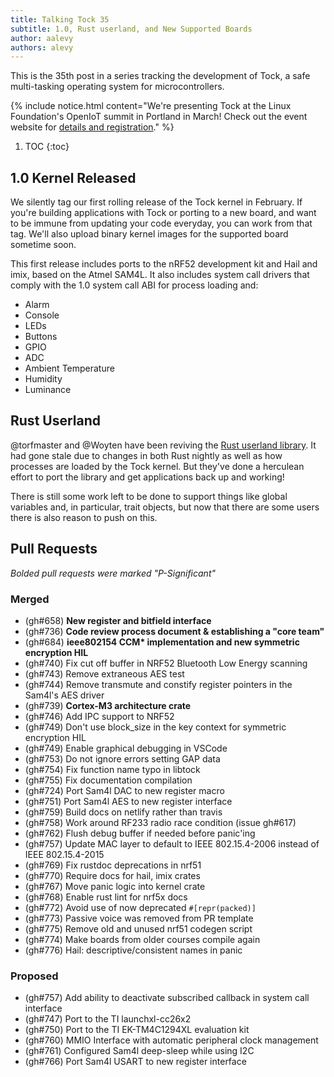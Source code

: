 ```yaml
---
title: Talking Tock 35
subtitle: 1.0, Rust userland, and New Supported Boards
author: aalevy
authors: alevy
---
```


This is the 35th post in a series tracking the development of Tock, a safe
multi-tasking operating system for microcontrollers.

{% include notice.html content="We're presenting Tock at the Linux Foundation's
OpenIoT summit in Portland in March! Check out the event website for [details
and
registration](https://events.linuxfoundation.org/events/elc-openiot-north-america-2018/program/schedule/)."
%}

1. TOC
{:toc}

## 1.0 Kernel Released

We silently tag our first rolling release of the Tock kernel in February. If
you're building applications with Tock or porting to a new board, and want to be
immune from updating your code everyday, you can work from that tag. We'll also
upload binary kernel images for the supported board sometime soon.

This first release includes ports to the nRF52 development kit and Hail and
imix, based on the Atmel SAM4L. It also includes system call drivers that comply
with the 1.0 system call ABI for process loading and:

 * Alarm
 * Console
 * LEDs
 * Buttons
 * GPIO
 * ADC
 * Ambient Temperature
 * Humidity
 * Luminance

## Rust Userland

@torfmaster and @Woyten have been reviving the [Rust userland
library](https://github.com/tock/libtock-rs). It had gone stale due to changes
in both Rust nightly as well as how processes are loaded by the Tock kernel. But
they've done a herculean effort to port the library and get applications back up
and working!

There is still some work left to be done to support things like global variables
and, in particular, trait objects, but now that there are some users there is
also reason to push on this.

## Pull Requests

_Bolded pull requests were marked "P-Significant"_

### Merged

  * (gh#658) **New register and bitfield interface**
  * (gh#736) **Code review process document & establishing a "core team"**
  * (gh#684) **ieee802154 CCM\* implementation and new symmetric encryption HIL**
  * (gh#740) Fix cut off buffer in NRF52 Bluetooth Low Energy scanning
  * (gh#743) Remove extraneous AES test
  * (gh#744) Remove transmute and constify register pointers in the Sam4l's AES driver
  * (gh#739) **Cortex-M3 architecture crate**
  * (gh#746) Add IPC support to NRF52
  * (gh#749) Don't use block\_size in the key context for symmetric encryption HIL
  * (gh#749) Enable graphical debugging in VSCode
  * (gh#753) Do not ignore errors setting GAP data
  * (gh#754) Fix function name typo in libtock
  * (gh#755) Fix documentation compilation
  * (gh#724) Port Sam4l DAC to new register macro
  * (gh#751) Port Sam4l AES to new register interface
  * (gh#759) Build docs on netlify rather than travis
  * (gh#758) Work around RF233 radio race condition (issue gh#617)
  * (gh#762) Flush debug buffer if needed before panic'ing
  * (gh#757) Update MAC layer to default to IEEE 802.15.4-2006 instead of IEEE 802.15.4-2015
  * (gh#769) Fix rustdoc deprecations in nrf51
  * (gh#770) Require docs for hail, imix crates
  * (gh#767) Move panic logic into kernel crate
  * (gh#768) Enable rust lint for nrf5x docs
  * (gh#772) Avoid use of now deprecated `#[repr(packed)]`
  * (gh#773) Passive voice was removed from PR template
  * (gh#775) Remove old and unused nrf51 codegen script
  * (gh#774) Make boards from older courses compile again
  * (gh#776) Hail: descriptive/consistent names in panic

### Proposed

  * (gh#757) Add ability to deactivate subscribed callback in system call interface
  * (gh#747) Port to the TI launchxl-cc26x2
  * (gh#750) Port to the TI EK-TM4C1294XL evaluation kit
  * (gh#760) MMIO Interface with automatic peripheral clock management
  * (gh#761) Configured Sam4l deep-sleep while using I2C
  * (gh#766) Port Sam4l USART to new register interface

